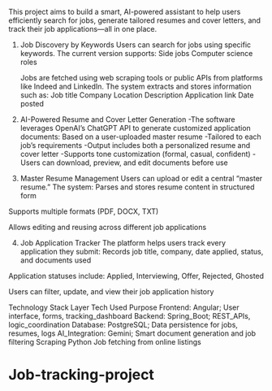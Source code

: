 This project aims to build a smart, AI-powered assistant to help users efficiently search for jobs, generate tailored resumes and cover letters, and track their job applications—all in one place.

1. Job Discovery by Keywords
   Users can search for jobs using specific keywords. The current version supports:
      Side jobs
      Computer science roles

   Jobs are fetched using web scraping tools or public APIs from platforms like Indeed and LinkedIn. The system extracts and stores information such as:
      Job title
      Company
      Location
      Description
      Application link
      Date posted


2. AI-Powered Resume and Cover Letter Generation
    -The software leverages OpenAI’s ChatGPT API to generate customized application documents:
    Based on a user-uploaded master resume
    -Tailored to each job’s requirements
    -Output includes both a personalized resume and cover letter
    -Supports tone customization (formal, casual, confident)
    -Users can download, preview, and edit documents before use


3. Master Resume Management
Users can upload or edit a central “master resume.” The system:
Parses and stores resume content in structured form


Supports multiple formats (PDF, DOCX, TXT)


Allows editing and reusing across different job applications


4. Job Application Tracker
The platform helps users track every application they submit:
Records job title, company, date applied, status, and documents used


Application statuses include: Applied, Interviewing, Offer, Rejected, Ghosted


Users can filter, update, and view their job application history


Technology Stack
Layer   Tech Used Purpose
Frontend: 
  Angular; 
  User interface, forms, tracking_dashboard
Backend: 
  Spring_Boot; 
  REST_APIs, logic_coordination
Database: 
  PostgreSQL; 
  Data persistence for jobs, resumes, logs
AI_Integration: 
  Gemini; 
  Smart document generation and job filtering 
Scraping
  Python
  Job fetching from online listings


































# Job-tracking-project
